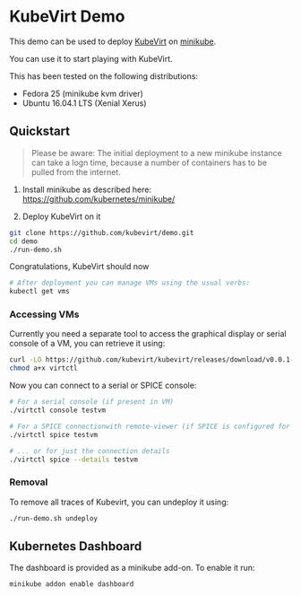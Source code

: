 # KubeVirt Demo

This demo can be used to deploy [KubeVirt](https://www.kubevirt.io) on
[minikube](https://github.com/kubernetes/minikube/).

You can use it to start playing with KubeVirt.

This has been tested on the following distributions:

- Fedora 25 (minikube kvm driver)
- Ubuntu 16.04.1 LTS (Xenial Xerus)


## Quickstart

> Please be aware: The initial deployment to a new minikube instance can take
> a logn time, because a number of containers has to be pulled from the
> internet.

1. Install minikube as described here: https://github.com/kubernetes/minikube/

2. Deploy KubeVirt on it

```bash
git clone https://github.com/kubevirt/demo.git
cd demo
./run-demo.sh
```

Congratulations, KubeVirt should now 

```bash
# After deployment you can manage VMs using the usual verbs:
kubectl get vms
```

### Accessing VMs

Currently you need a separate tool to access the graphical display or serial
console of a VM, you can retrieve it using:

```bash
curl -LO https://github.com/kubevirt/kubevirt/releases/download/v0.0.1-alpha.6/virtctl
chmod a+x virtctl
```

Now you can connect to a serial or SPICE console:

```bash
# For a serial console (if present in VM)
./virtctl console testvm

# For a SPICE connectionwith remote-viewer (if SPICE is configured for VM)
./virtctl spice testvm

# ... or for just the connection details
./virtctl spice --details testvm
```

### Removal

To remove all traces of Kubevirt, you can undeploy it using:

```bash
./run-demo.sh undeploy
```

## Kubernetes Dashboard

The dashboard is provided as a minikube add-on. To enable it run:

```bash
minikube addon enable dashboard
```

